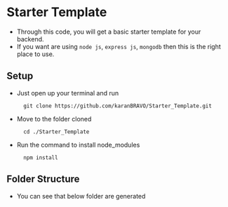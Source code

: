 # Starter Template

- Through this code, you will get a basic starter template for your backend.
- If you want are using `node js`, `express js`, `mongodb` then this is the right place to use.

## Setup

- Just open up your terminal and run

        git clone https://github.com/karanBRAVO/Starter_Template.git

- Move to the folder cloned

        cd ./Starter_Template

- Run the command to install node_modules

        npm install

## Folder Structure

- You can see that below folder are generated
